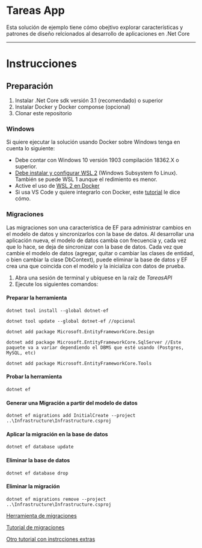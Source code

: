 # Tareas App

Esta solución de ejemplo tiene cómo obejtivo explorar características y patrones de diseño relcionados al desarrollo de aplicaciones en .Net Core

---

# Instrucciones

## Preparación

1. Instalar .Net Core sdk versión 3.1 (recomendado) o superior
2. Instalar Docker y Docker componse (opcional)
3. Clonar este repositorio

### Windows

Si quiere ejecutar la solución usando Docker sobre Windows tenga en cuenta lo siguiente:

* Debe contar con Windows 10 versión 1903 compilación 18362.X o superior.
* [Debe instalar y configurar WSL 2](https://docs.microsoft.com/en-us/windows/wsl/install-win10#manual-installation-steps) (Windows Subsystem fo Linux).  También se puede WSL 1 aunque el redimiento es menor.
* Active el uso de [WSL 2 en Docker](https://docs.docker.com/docker-for-windows/wsl/)
* Si usa VS Code y quiere integrarlo con Docker, este [tutorial](https://docs.microsoft.com/en-us/windows/wsl/tutorials/wsl-containers) le dice cómo.

### Migraciones

Las migraciones son una característica de EF para administrar cambios en el modelo de datos y sincronizarlos con la base de datos.  Al desarrollar una aplicación nueva, el modelo de datos cambia con frecuencia y, cada vez que lo hace, se deja de sincronizar con la base de datos.  Cada vez que cambie el modelo de datos (agregar, quitar o cambiar las clases de entidad, o bien cambiar la clase DbContext), puede eliminar la base de datos y EF crea una que coincida con el modelo y la inicializa con datos de prueba.

1. Abra una sesión de terminal y ubíquese en la raíz de *TareasAPI*
2. Ejecute los siguientes comandos:

#### Preparar la herramienta

`dotnet tool install --global dotnet-ef`

`dotnet tool update --global dotnet-ef //opcional`

`dotnet add package Microsoft.EntityFrameworkCore.Design`

`dotnet add package Microsoft.EntityFrameworkCore.SqlServer //Este paquete va a variar dependiendo el DBMS que esté usando (Postgres, MySQL, etc)`

`dotnet add package Microsoft.EntityFrameworkCore.Tools`

#### Probar la herramienta
`dotnet ef`

#### Generar una Migración a partir del modelo de datos

`dotnet ef migrations add InitialCreate --project ..\Infrastructure\Infrastructure.csproj`

#### Aplicar la migración en la base de datos

`dotnet ef database update`

#### Eliminar la base de datos

`dotnet ef database drop`

#### Eliminar la migración

`dotnet ef migrations remove --project ..\Infrastructure\Infrastructure.csproj`

[Herramienta de migraciones](https://docs.microsoft.com/en-us/ef/core/cli/dotnet#installing-the-tools)

[Tutorial de migraciones](https://docs.microsoft.com/en-us/aspnet/core/data/ef-mvc/migrations?view=aspnetcore-5.0#the-data-model-snapshot)

[Otro tutorial con instrcciones extras](https://thecodeblogger.com/2020/01/09/net-core-3-and-entity-framework-core-migrations/)